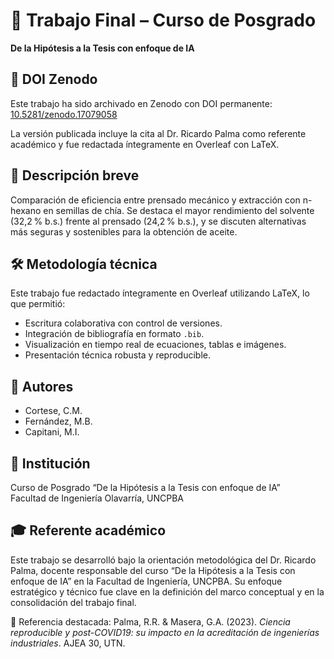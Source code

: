 # 🧪 Trabajo Final – Curso de Posgrado  
**De la Hipótesis a la Tesis con enfoque de IA**

## 📌 DOI Zenodo
Este trabajo ha sido archivado en Zenodo con DOI permanente:  
[10.5281/zenodo.17079058](https://doi.org/10.5281/zenodo.17079058)

La versión publicada incluye la cita al Dr. Ricardo Palma como referente académico y fue redactada íntegramente en Overleaf con LaTeX.


## 📌 Descripción breve  
Comparación de eficiencia entre prensado mecánico y extracción con n-hexano en semillas de chía. Se destaca el mayor rendimiento del solvente (32,2 % b.s.) frente al prensado (24,2 % b.s.), y se discuten alternativas más seguras y sostenibles para la obtención de aceite.

## 🛠️ Metodología técnica  
Este trabajo fue redactado íntegramente en Overleaf utilizando LaTeX, lo que permitió:
- Escritura colaborativa con control de versiones.
- Integración de bibliografía en formato `.bib`.
- Visualización en tiempo real de ecuaciones, tablas e imágenes.
- Presentación técnica robusta y reproducible.

## 👥 Autores  
- Cortese, C.M.  
- Fernández, M.B.  
- Capitani, M.I.

## 🧭 Institución  
Curso de Posgrado “De la Hipótesis a la Tesis con enfoque de IA”  
Facultad de Ingeniería Olavarría, UNCPBA

## 🎓 Referente académico
Este trabajo se desarrolló bajo la orientación metodológica del Dr. Ricardo Palma, docente responsable del curso “De la Hipótesis a la Tesis con enfoque de IA” en la Facultad de Ingeniería, UNCPBA. Su enfoque estratégico y técnico fue clave en la definición del marco conceptual y en la consolidación del trabajo final. 

📖 Referencia destacada: Palma, R.R. & Masera, G.A. (2023). *Ciencia reproducible y post-COVID19: su impacto en la acreditación de ingenierías industriales*. AJEA 30, UTN.


